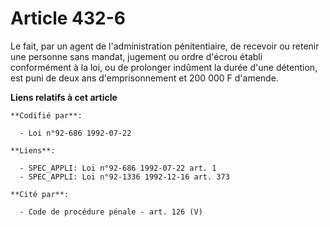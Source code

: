 # Article 432-6

Le fait, par un agent de l'administration pénitentiaire, de recevoir ou retenir une personne sans mandat, jugement ou ordre
d'écrou établi conformément à la loi, ou de prolonger indûment la durée d'une détention, est puni de deux ans
d'emprisonnement et 200 000 F d'amende.

**Liens relatifs à cet article**

	**Codifié par**:

	  - Loi n°92-686 1992-07-22

	**Liens**:

	  - SPEC_APPLI: Loi n°92-686 1992-07-22 art. 1
	  - SPEC_APPLI: Loi n°92-1336 1992-12-16 art. 373

	**Cité par**:

	  - Code de procédure pénale - art. 126 (V)
